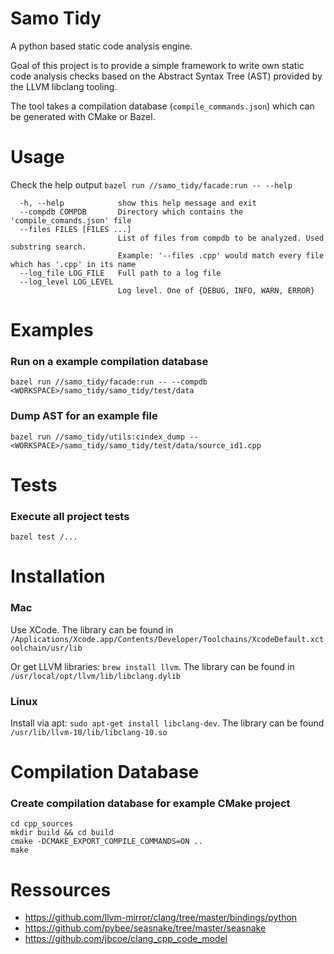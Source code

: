# Samo Tidy
A python based static code analysis engine.

Goal of this project is to provide a simple framework to write own static code analysis checks based on the Abstract Syntax Tree (AST) provided by the LLVM libclang tooling.

The tool takes a compilation database (`compile_commands.json`) which can be generated with CMake or Bazel.

# Usage
Check the help output
`bazel run //samo_tidy/facade:run -- --help`

````
  -h, --help            show this help message and exit
  --compdb COMPDB       Directory which contains the 'compile_comands.json' file
  --files FILES [FILES ...]
                        List of files from compdb to be analyzed. Used substring search.
                        Example: '--files .cpp' would match every file which has '.cpp' in its name
  --log_file LOG_FILE   Full path to a log file
  --log_level LOG_LEVEL
                        Log level. One of {DEBUG, INFO, WARN, ERROR}
````


# Examples
### Run on a example compilation database
`bazel run //samo_tidy/facade:run -- --compdb <WORKSPACE>/samo_tidy/samo_tidy/test/data`

### Dump AST for an example file
`bazel run //samo_tidy/utils:cindex_dump -- <WORKSPACE>/samo_tidy/samo_tidy/test/data/source_id1.cpp`

# Tests
### Execute all project tests
`bazel test /...`


# Installation
### Mac
Use XCode. The library can be found in `/Applications/Xcode.app/Contents/Developer/Toolchains/XcodeDefault.xctoolchain/usr/lib`

Or get LLVM libraries: `brew install llvm`. The library can be found in `/usr/local/opt/llvm/lib/libclang.dylib`

### Linux
Install via apt: `sudo apt-get install libclang-dev`. The library can be found `/usr/lib/llvm-10/lib/libclang-10.so`

# Compilation Database
### Create compilation database for example CMake project
````
cd cpp_sources
mkdir build && cd build
cmake -DCMAKE_EXPORT_COMPILE_COMMANDS=ON ..
make
````

# Ressources
* https://github.com/llvm-mirror/clang/tree/master/bindings/python
* https://github.com/pybee/seasnake/tree/master/seasnake
* https://github.com/jbcoe/clang_cpp_code_model
